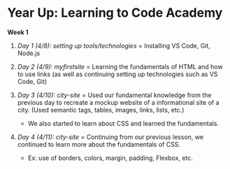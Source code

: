 # Year Up: Learning to Code Academy 

**Week 1**

1. *Day 1 (4/8): setting up tools/technologies* = Installing VS Code, Git, Node.js

2. *Day 2 (4/9): myfirstsite* = Learning the fundamentals of HTML and how to use links (as well as continuing setting up technologies such as VS Code, Git)

3. *Day 3 (4/10): city-site* = Used our fundamental knowledge from the previous day to recreate a mockup website of a informational site of a city. (Used semantic tags, tables, images, links, lists, etc.)
    - We also started to learn about CSS and learned the fundamentals.

4. *Day 4 (4/11): city-site* = Continuing from our previous  lesson, we continued to learn more about the fundamentals of CSS. 
    - Ex: use of borders,  colors, margin, padding, Flexbox, etc.
